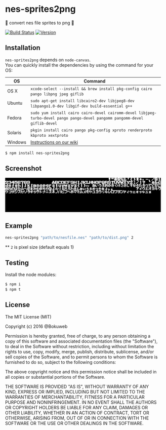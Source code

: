 # nes-sprites2png

👾 convert nes file sprites to png 👾 

[![Build Status](https://img.shields.io/travis/bokuweb/nes-sprites2png.svg?style=flat-square)](https://travis-ci.org/bokuweb/nes-sprites2png)
[![Version](https://img.shields.io/npm/v/nes-sprites2png.svg?style=flat-square)](https://www.npmjs.com/package/nes-sprites2png)


## Installation

`nes-sprites2png` depends on `node-canvas`.    
You can quickly install the dependencies by using the command for your OS:    

OS | Command
----- | -----
OS X | `xcode-select --install && brew install pkg-config cairo pango libpng jpeg giflib`
Ubuntu | `sudo apt-get install libcairo2-dev libjpeg8-dev libpango1.0-dev libgif-dev build-essential g++`
Fedora | `sudo yum install cairo cairo-devel cairomm-devel libjpeg-turbo-devel pango pango-devel pangomm pangomm-devel giflib-devel`
Solaris | `pkgin install cairo pango pkg-config xproto renderproto kbproto xextproto`
Windows | [Instructions on our wiki](https://github.com/Automattic/node-canvas/wiki/Installation---Windows)


``` bash
$ npm install nes-sprites2png
```

## Screenshot

![Screenshot](https://github.com/bokuweb/nes-sprites2png/blob/master/sprite.png?raw=true)

## Example

``` bash
nes-sprites2png "path/to/nesfile.nes" "path/to/dist.png" 2
```

** `2` is pixel size (default equals 1)

## Testing

Install the node modules:

``` bash
$ npm i
$ npm t
```

## License

The MIT License (MIT)

Copyright (c) 2016 @Bokuweb

Permission is hereby granted, free of charge, to any person obtaining a copy of this software and associated documentation files (the "Software"), to deal in the Software without restriction, including without limitation the rights to use, copy, modify, merge, publish, distribute, sublicense, and/or sell copies of the Software, and to permit persons to whom the Software is furnished to do so, subject to the following conditions:

The above copyright notice and this permission notice shall be included in all copies or substantial portions of the Software.

THE SOFTWARE IS PROVIDED "AS IS", WITHOUT WARRANTY OF ANY KIND, EXPRESS OR IMPLIED, INCLUDING BUT NOT LIMITED TO THE WARRANTIES OF MERCHANTABILITY, FITNESS FOR A PARTICULAR PURPOSE AND NONINFRINGEMENT. IN NO EVENT SHALL THE AUTHORS OR COPYRIGHT HOLDERS BE LIABLE FOR ANY CLAIM, DAMAGES OR OTHER LIABILITY, WHETHER IN AN ACTION OF CONTRACT, TORT OR OTHERWISE, ARISING FROM, OUT OF OR IN CONNECTION WITH THE SOFTWARE OR THE USE OR OTHER DEALINGS IN THE SOFTWARE.
